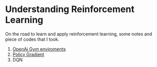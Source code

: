 # Understanding Reinforcement Learning 


On the road to learn and apply reinforcement learning, some notes and piece of codes that I took. 



1. [OpenAi Gym enviroments](https://github.com/AhmetHamzaEmra/Understanding_RL/blob/master/openai_gym/Understanding%20Gym%20enviroments.ipynb)
2. [Policy Gradient](policy_gradient)
3. DQN 

